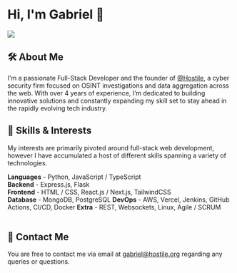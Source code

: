 # Hi, I'm Gabriel 🔎

![](https://komarev.com/ghpvc/?username=hostile-gabriel&color=0c50a3)

## 🛠 About Me
I'm a passionate Full-Stack Developer and the founder of [@Hostile](https://github.com/hostile), a cyber security firm focused on OSINT investigations and data aggregation across the web. With over 4 years of experience, I’m dedicated to building innovative solutions and constantly expanding my skill set to stay ahead in the rapidly evolving tech industry.
<br>


## 🧠 Skills & Interests
My interests are primarily pivoted around full-stack web development, however I have accumulated a host of different skills spanning a variety of technologies.

**Languages** - Python, JavaScript / TypeScript <br>
**Backend** - Express.js, Flask <br>
**Frontend** - HTML / CSS, React.js / Next.js, TailwindCSS <br>
**Database** - MongoDB, PostgreSQL
**DevOps** - AWS, Vercel, Jenkins, GitHub Actions, CI/CD, Docker
**Extra** - REST, Websockets, Linux, Agile / SCRUM<br><br>
## 💬 Contact Me
You are free to contact me via email at gabriel@hostile.org regarding any queries or questions.



